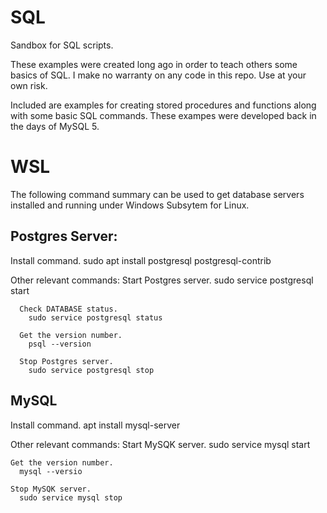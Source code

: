 # SQL
Sandbox for SQL scripts.

These examples were created long ago in order to teach others some basics of SQL.
I make no warranty on any code in this repo. Use at your own risk.

Included are examples for creating stored procedures and functions along with some basic SQL commands.
These exampes were developed back in the days of MySQL 5.

# WSL
The following command summary can be used to get database servers installed and running under Windows Subsytem for Linux.

  ## Postgres Server:
  Install command.
  sudo apt install postgresql postgresql-contrib
  
  Other relevant commands:
      Start Postgres server.
        sudo service postgresql start
        
      Check DATABASE status.
        sudo service postgresql status 
        
      Get the version number. 
        psql --version
        
      Stop Postgres server.
        sudo service postgresql stop
        
  ## MySQL
  Install command.
    apt install mysql-server
    
  Other relevant commands:
    Start MySQK server.
      sudo service mysql start
      
    Get the version number.
      mysql --versio
      
    Stop MySQK server.
      sudo service mysql stop
